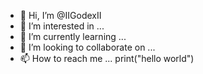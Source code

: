 - 👋 Hi, I’m @IIGodexII
- 👀 I’m interested in ...
- 🌱 I’m currently learning ...
- 💞️ I’m looking to collaborate on ...
- 📫 How to reach me ...
    print("hello world")
<!---
IIGodexII/IIGodexII is a ✨ special ✨ repository because its `README.md` (this file) appears on your GitHub profile.
You can click the Preview link to take a look at your changes.
--->
